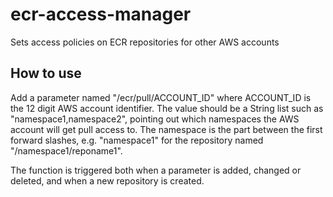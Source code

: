 # ecr-access-manager
Sets access policies on ECR repositories for other AWS accounts

## How to use
Add a parameter named "/ecr/pull/ACCOUNT_ID" where ACCOUNT_ID is the 12 digit AWS account identifier. The value should be a String list such as "namespace1,namespace2", pointing out which namespaces the AWS account will get pull access to. The namespace is the part between the first forward slashes, e.g. "namespace1" for the repository named "/namespace1/reponame1".

The function is triggered both when a parameter is added, changed or deleted, and when a new repository is created.

